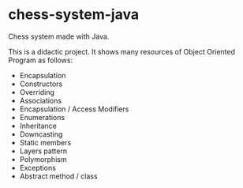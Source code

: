 # chess-system-java
Chess system made with Java.

This is a didactic project. It shows many resources of Object Oriented Program as follows:

- Encapsulation
- Constructors
- Overriding
- Associations
- Encapsulation / Access Modifiers
- Enumerations
- Inheritance
- Downcasting
- Static members
- Layers pattern
- Polymorphism
- Exceptions
- Abstract method / class
